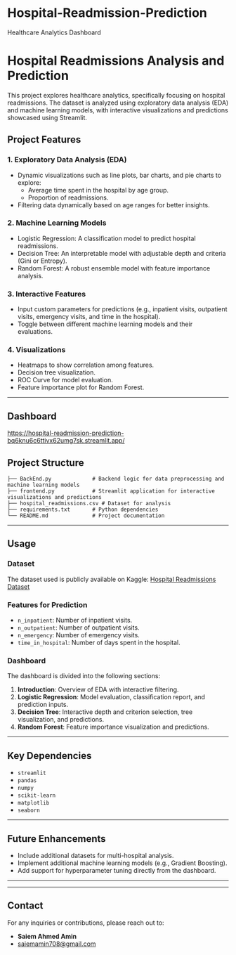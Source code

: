 # Hospital-Readmission-Prediction

Healthcare Analytics Dashboard

# Hospital Readmissions Analysis and Prediction

This project explores healthcare analytics, specifically focusing on hospital readmissions. The dataset is analyzed using exploratory data analysis (EDA) and machine learning models, with interactive visualizations and predictions showcased using Streamlit.

## Project Features

### 1. **Exploratory Data Analysis (EDA)**

- Dynamic visualizations such as line plots, bar charts, and pie charts to explore:
  - Average time spent in the hospital by age group.
  - Proportion of readmissions.
- Filtering data dynamically based on age ranges for better insights.

### 2. **Machine Learning Models**

- Logistic Regression: A classification model to predict hospital readmissions.
- Decision Tree: An interpretable model with adjustable depth and criteria (Gini or Entropy).
- Random Forest: A robust ensemble model with feature importance analysis.

### 3. **Interactive Features**

- Input custom parameters for predictions (e.g., inpatient visits, outpatient visits, emergency visits, and time in the hospital).
- Toggle between different machine learning models and their evaluations.

### 4. **Visualizations**

- Heatmaps to show correlation among features.
- Decision tree visualization.
- ROC Curve for model evaluation.
- Feature importance plot for Random Forest.

---
##  Dashboard
 https://hospital-readmission-prediction-bq6knu6c6ttivx62umg7sk.streamlit.app/

## Project Structure

```
├── BackEnd.py             # Backend logic for data preprocessing and machine learning models
├── frontend.py            # Streamlit application for interactive visualizations and predictions
├── hospital_readmissions.csv # Dataset for analysis
├── requirements.txt       # Python dependencies
└── README.md              # Project documentation
```

---

## Usage

### Dataset

The dataset used is publicly available on Kaggle:
[Hospital Readmissions Dataset](https://www.kaggle.com/datasets/dubradave/hospital-readmissions)

### Features for Prediction

- `n_inpatient`: Number of inpatient visits.
- `n_outpatient`: Number of outpatient visits.
- `n_emergency`: Number of emergency visits.
- `time_in_hospital`: Number of days spent in the hospital.

### Dashboard

The dashboard is divided into the following sections:

1. **Introduction**: Overview of EDA with interactive filtering.
2. **Logistic Regression**: Model evaluation, classification report, and prediction inputs.
3. **Decision Tree**: Interactive depth and criterion selection, tree visualization, and predictions.
4. **Random Forest**: Feature importance visualization and predictions.

---

## Key Dependencies

- `streamlit`
- `pandas`
- `numpy`
- `scikit-learn`
- `matplotlib`
- `seaborn`

---

## Future Enhancements

- Include additional datasets for multi-hospital analysis.
- Implement additional machine learning models (e.g., Gradient Boosting).
- Add support for hyperparameter tuning directly from the dashboard.

---

---

## Contact

For any inquiries or contributions, please reach out to:

- **Saiem Ahmed Amin**
- saiemamin708@gmail.com
